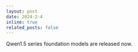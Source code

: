 ```yaml
---
layout: post
date: 2024-2-4
inline: true
related_posts: false
---
```


Qwen1.5 series foundation models are released now.